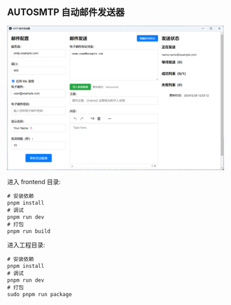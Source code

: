 ## AUTOSMTP 自动邮件发送器

![主界面](images/autosmtp.png)

进入 frontend 目录:

```
# 安装依赖
pnpm install
# 调试
pnpm run dev
# 打包
pnpm run build
```

进入工程目录:

```
# 安装依赖
pnpm install
# 调试
pnpm run dev
# 打包
sudo pnpm run package
```

